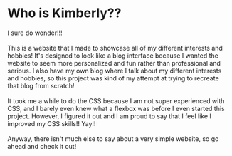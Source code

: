 <h1>Who is Kimberly??</h1>
I sure do wonder!!!
<br>
<br>
This is a website that I made to showcase all of my different interests and hobbies! It's designed to look like a blog interface because I wanted the website to seem more personalized and fun rather than professional and serious. I also have my own blog where I talk about my different interests and hobbies, so this project was kind of my attempt at trying to recreate that blog from scratch!
<br>
<br>
It took me a while to do the CSS because I am not super experienced with CSS, and I barely even knew what a flexbox was before I even started this project. However, I figured it out and I am proud to say that I feel like I improved my CSS skills!! Yay!!
<br>
<br>
Anyway, there isn't much else to say about a very simple website, so go ahead and check it out!
